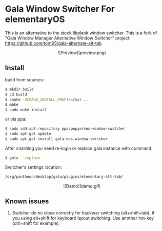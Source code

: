 # Gala Window Switcher For elementaryOS

This is an alternative to the stock libplank window switcher.
This is a fork of "Gala Window Manager Alternative Window Switcher" project:
<br>https://github.com/tom95/gala-alternate-alt-tab

<p align='center'>
![Preview](preview.png)
</p>

## Install

build from sources:
```bash
$ mkdir build
$ cd build
$ cmake -DCMAKE_INSTALL_PREFIX=/usr ..
$ make
$ sudo make install
```
or via ppa:
```bash
$ sudo add-apt-repository ppa:popye/eos-window-switcher
$ sudo apt-get update
$ sudo apt-get install gala-eos-window-switcher
```

After installing you need re-login or replace gala instance with command:
```bash
$ gala --replace
```
Switcher's settings location:
```bash
/org/pantheon/desktop/gala/plugins/elementary-alt-tab/
```
<p align='center'>
    ![Demo](demo.gif)
</p>

## Known issues

1. Switcher do no close correctly for backwar switching (alt+shift+tab), if you using
alt+shift for keyboard layout switching. Use another hot-key (ctrl+shift for example).
